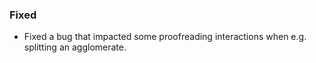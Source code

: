 ### Fixed
- Fixed a bug that impacted some proofreading interactions when e.g. splitting an agglomerate.